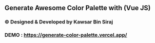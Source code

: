 ## Generate  Awesome Color Palette with (Vue JS)
### © Designed & Developed by Kawsar Bin Siraj

### DEMO : https://generate-color-palette.vercel.app/
